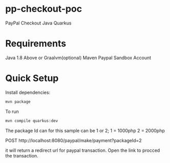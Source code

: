 # pp-checkout-poc
PayPal Checkout Java Quarkus


# Requirements
Java 1.8 Above or Graalvm(optional)
Maven
Paypal Sandbox Account

# Quick Setup

Install dependencies:
```bash
mvn package
```

To run
```bash
mvn compile quarkus:dev
```

The package Id can for this sample can be 1 or 2;
1 = 1000php
2 = 2000php

POST
http://localhost:8080/paypal/make/payment?packageId=2

it will return a redirect url for paypal transaction. Open the link to procced the transaction.
